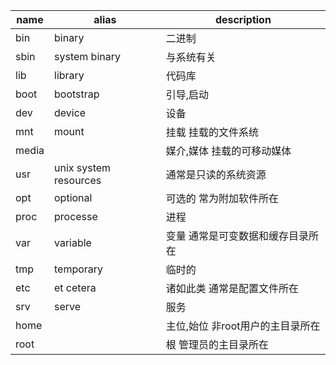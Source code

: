 name  | alias                 | description
---   | ---                   | ---
bin   | binary                | 二进制
sbin  | system binary         | 与系统有关
lib   | library               | 代码库
boot  | bootstrap             | 引导,启动
dev   | device                | 设备
mnt   | mount                 | 挂载 挂载的文件系统
media |                       | 媒介,媒体 挂载的可移动媒体
usr   | unix system resources | 通常是只读的系统资源
opt   | optional              | 可选的 常为附加软件所在
proc  | processe              | 进程
var   | variable              | 变量 通常是可变数据和缓存目录所在
tmp   | temporary             | 临时的
etc   | et cetera             | 诸如此类 通常是配置文件所在
srv   | serve                 | 服务
home  |                       | 主位,始位 非root用户的主目录所在
root  |                       | 根 管理员的主目录所在